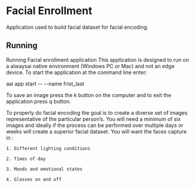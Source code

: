 # Facial Enrollment
Application used to build facial dataset for facial encoding.


## Running
Running Facial enrollment application
This application is designed to run on a alwaysai native environment
(Windows PC or Mac) and not an edge device. To start the application at the
command line enter:

aai app start -- --name frist_last

To save an image press the k button on the computer and to exit the application
press q button.

To properly do facial encoding the goal is to create a diverse set of images
representative of the particular person’s.  You will need a minimum of six
images and ideally if the process can be performed over multiple days or weeks
will create a superior  facial dataset.  You will want the faces capture in :
    
    1. Different lighting conditions
   
    2. Times of day
    
    3. Moods and emotional states
    
    4. Glasses on and off
